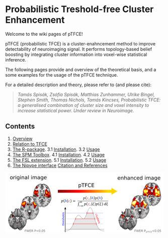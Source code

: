 # Probabilistic Treshold-free Cluster Enhancement 

Welcome to the wiki pages of pTFCE!

pTFCE (probabilistic TFCE) is a cluster-enahncement method to improve detectability of neuroimaging signal.
It performs topology-based belief boosting by integrating cluster information into voxel-wise statistical inference.

The following pages provide and overview of the theoretical basis, and a some examples for the usage of the pTFCE technique.

For a detailed description and theory, please refer to (and please cite):


> _Tamás Spisák, Zsófia Spisák, Matthias Zunhammer, Ulrike Bingel, Stephen Smith, Thomas Nichols, Tamás Kincses, Probabilistic TFCE: a generalised combination of cluster size and voxel intensity to increase statistical power. Under review in Neuroimage._


## Contents
1. [Overview](https://github.com/spisakt/pTFCE/wiki/1.-Overview)
2. [Relation to TFCE](https://github.com/spisakt/pTFCE/wiki/2.-Relation-to-TFCE)
3. [The R-package](https://github.com/spisakt/pTFCE/wiki/3.-R-package). 
   3.1 [Installation](https://github.com/spisakt/pTFCE/wiki/3.-R-package). 
   3.2 [Usage](https://github.com/spisakt/pTFCE/wiki/3.-R-package)
4. [The SPM Toolbox](https://github.com/spisakt/pTFCE/wiki/4.-SPM-Toolbox). 
   4.1 [Installation](https://github.com/spisakt/pTFCE/wiki/4.-SPM-Toolbox). 
   4.2 [Usage](https://github.com/spisakt/pTFCE/wiki/4.-SPM-Toolbox)
5. [The FSL extension](https://github.com/spisakt/pTFCE/wiki/5.-FSL-extension). 
   5.1 [Installation](https://github.com/spisakt/pTFCE/wiki/5.-FSL-extension). 
   5.2 [Usage](https://github.com/spisakt/pTFCE/wiki/5.-FSL-extension)
6. [The Nipype interface](https://github.com/spisakt/pTFCE/wiki/6.-Nipype-Interface)
[Citation and References](https://github.com/spisakt/pTFCE/wiki/Citation-&-References)

![image](img/graphical_abstract.png)
